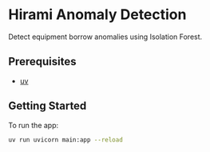# Hirami Anomaly Detection

Detect equipment borrow anomalies using Isolation Forest.

## Prerequisites

- [uv](https://github.com/astral-sh/uv) 

## Getting Started

To run the app:

```sh
uv run uvicorn main:app --reload
```
